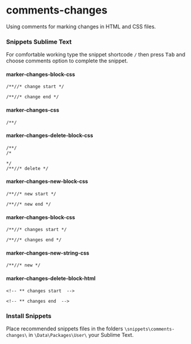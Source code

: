 comments-changes
================

Using comments for marking changes in HTML and CSS files.

### Snippets Sublime Text
For comfortable working type the snippet shortcode ```/``` then press <kbd>Tab</kbd> and choose comments option to complete the snippet.


#### marker-changes-block-css
```
/**//* change start */

/**//* change end */
```

#### marker-changes-css
```
/**/
```

#### marker-changes-delete-block-css
```
/**/
/*

*/
/**//* delete */
```

#### marker-changes-new-block-css
```
/**//* new start */

/**//* new end */
```

#### marker-changes-block-css
```
/**//* changes start */

/**//* changes end */
```

#### marker-changes-new-string-css
```
/**//* new */
```

#### marker-changes-delete-block-html
```
<!-- ** changes start  -->

<!-- ** changes end  -->
```
### Install Snippets
Place recommended snippets files in the folders ```\snippets\comments-changes\``` in ```\Data\Packages\User\``` your Sublime Text.
